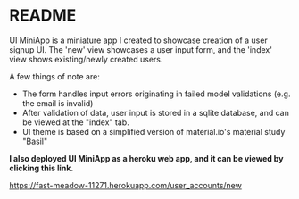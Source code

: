 # README

UI MiniApp is a miniature app I created to showcase creation of a user signup UI. 
The 'new' view showcases a user input form, and the 'index' view shows existing/newly created users.

A few things of note are:
* The form handles input errors originating in failed model validations (e.g. the email is invalid)
* After validation of data, user input is stored in a sqlite database, and can be viewed at the "index" tab.
* UI theme is based on a simplified version of material.io's material study "Basil" 

**I also deployed UI MiniApp as a heroku web app, and it can be viewed by clicking this link.**

https://fast-meadow-11271.herokuapp.com/user_accounts/new
